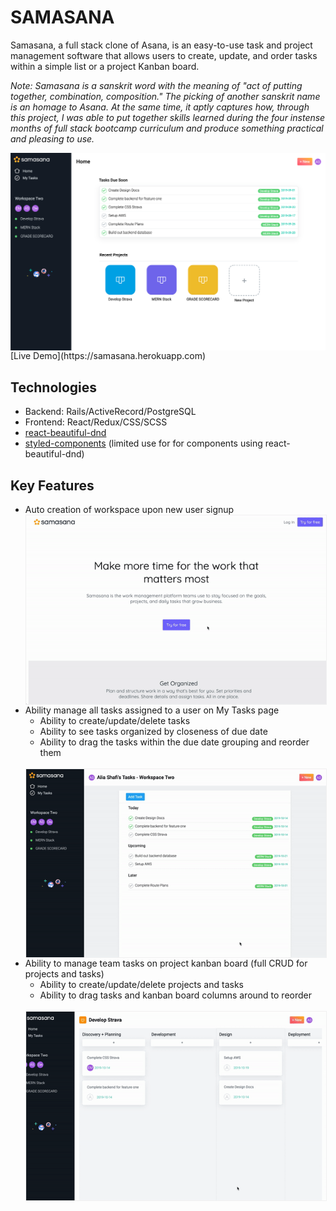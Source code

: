 # SAMASANA

Samasana, a full stack clone of Asana, is an easy-to-use task and project management software that allows users to create, update, and order tasks within a simple list or a project Kanban board.

_Note: Samasana is a sanskrit word with the meaning of "act of putting together, combination, composition." The picking of another sanskrit name is an homage to Asana. At the same time, it aptly captures how, through this project, I was able to put together skills learned during the four instense months of full stack bootcamp curriculum and produce something practical and pleasing to use._

<img src="./app/assets/images/readme_img/main_screenshot.png" align="center" style="border-color: #f0f0f0;"/>
<br>
[Live Demo](https://samasana.herokuapp.com)

## Technologies
* Backend: Rails/ActiveRecord/PostgreSQL
* Frontend: React/Redux/CSS/SCSS
* [react-beautiful-dnd](https://github.com/atlassian/react-beautiful-dnd)
* [styled-components](https://www.styled-components.com/) (limited use for for components using react-beautiful-dnd)


## Key Features
* Auto creation of workspace upon new user signup
    <br>
    <img src="./app/assets/images/readme_img/samasana_account_creation.gif" align="center" style="border: 1px solid #f0f0f0;"/>
    <br>
* Ability manage all tasks assigned to a user on My Tasks page 
    * Ability to create/update/delete tasks
    * Ability to see tasks organized by closeness of due date
    * Ability to drag the tasks within the due date grouping and reorder them
    <br>
    <img src="./app/assets/images/readme_img/samasana_mytasks_dragdrop.gif" align="center" style="border: 1px solid #f0f0f0;"/>
    <br>
* Ability to manage team tasks on project kanban board (full CRUD for projects and tasks)
    * Ability to create/update/delete projects and tasks
    * Ability to drag tasks and kanban board columns around to reorder
    <br>
    <img src="./app/assets/images/readme_img/samasana_kanban_dragdrop.gif" align="center" style="border: 1px solid #f0f0f0;"/>



